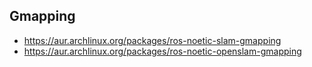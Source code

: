 ## **Gmapping**
* https://aur.archlinux.org/packages/ros-noetic-slam-gmapping
* https://aur.archlinux.org/packages/ros-noetic-openslam-gmapping